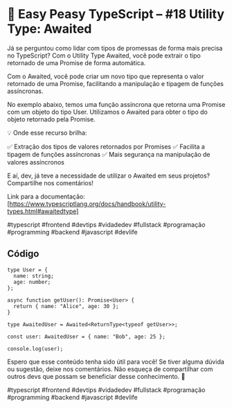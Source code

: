 # 🧠 Easy Peasy TypeScript – #18 Utility Type: Awaited

Já se perguntou como lidar com tipos de promessas de forma mais precisa no TypeScript? Com o Utility Type Awaited, você pode extrair o tipo retornado de uma Promise de forma automática.

Com o Awaited<Type>, você pode criar um novo tipo que representa o valor retornado de uma Promise, facilitando a manipulação e tipagem de funções assíncronas.

No exemplo abaixo, temos uma função assíncrona que retorna uma Promise com um objeto do tipo User. Utilizamos o Awaited para obter o tipo do objeto retornado pela Promise.

💡 Onde esse recurso brilha:

✅ Extração dos tipos de valores retornados por Promises
✅ Facilita a tipagem de funções assíncronas
✅ Mais segurança na manipulação de valores assíncronos

E aí, dev, já teve a necessidade de utilizar o Awaited em seus projetos? Compartilhe nos comentários!

Link para a documentação: [https://www.typescriptlang.org/docs/handbook/utility-types.html#awaitedtype]

#typescript #frontend #devtips #vidadedev #fullstack #programação #programming #backend #javascript #devlife

## Código
```
type User = {
  name: string;
  age: number;
};

async function getUser(): Promise<User> {
  return { name: "Alice", age: 30 };
}

type AwaitedUser = Awaited<ReturnType<typeof getUser>>;

const user: AwaitedUser = { name: "Bob", age: 25 };

console.log(user);
``` 

Espero que esse conteúdo tenha sido útil para você! Se tiver alguma dúvida ou sugestão, deixe nos comentários. Não esqueça de compartilhar com outros devs que possam se beneficiar desse conhecimento. 🚀

#typescript #frontend #devtips #vidadedev #fullstack #programação #programming #backend #javascript #devlife
